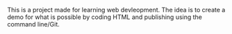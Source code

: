 This is a project made for learning web devleopment. The idea is to create a demo for what is possible by coding HTML and publishing using the command line/Git.